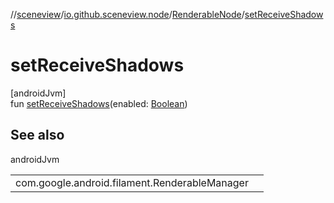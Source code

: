 //[sceneview](../../../index.md)/[io.github.sceneview.node](../index.md)/[RenderableNode](index.md)/[setReceiveShadows](set-receive-shadows.md)

# setReceiveShadows

[androidJvm]\
fun [setReceiveShadows](set-receive-shadows.md)(enabled: [Boolean](https://kotlinlang.org/api/latest/jvm/stdlib/kotlin/-boolean/index.html))

## See also

androidJvm

| | |
|---|---|
| com.google.android.filament.RenderableManager |  |
